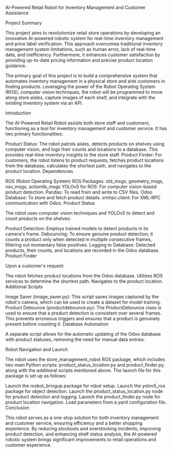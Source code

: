 
AI-Powered Retail Robot for Inventory Management and Customer Assistance

Project Summary

This project aims to revolutionize retail store operations by developing an innovative AI-powered robotic system for real-time inventory management and price label verification. This approach overcomes traditional inventory management system limitations, such as human error, lack of real-time data, and inefficiency. Furthermore, it enhances customer satisfaction by providing up-to-date pricing information and precise product location guidance.

The primary goal of this project is to build a comprehensive system that automates inventory management in a physical store and aids customers in finding products. Leveraging the power of the Robot Operating System (ROS), computer vision techniques, the robot will be programmed to move along store aisles, capture images of each shelf, and integrate with the existing inventory system via an API.

Introduction

The AI-Powered Retail Robot assists both store staff and customers, functioning as a tool for inventory management and customer service. It has two primary functionalities:

Product Status: The robot patrols aisles, detects products on shelves using computer vision, and logs their counts and locations to a database. This provides real-time inventory insights to the store staff.
Product Finder: For customers, the robot listens to product requests, fetches product locations from the database, calculates the shortest path, and navigates to the product location.
Dependencies

ROS (Robot Operating System)
ROS Packages: std_msgs, geometry_msgs, nav_msgs, actionlib_msgs
YOLOv5 for ROS: For computer vision-based product detection.
Pandas: To read from and write to CSV files.
Odoo Database: To store and fetch product details.
xmlrpc.client: For XML-RPC communication with Odoo.
Product Status

The robot uses computer vision techniques and YOLOv5 to detect and count products on the shelves:

Product Detection: Employs trained models to detect products in its camera's frame.
Debouncing: To ensure genuine product detection, it counts a product only when detected in multiple consecutive frames, filtering out momentary false positives.
Logging to Database: Detected products, their counts, and locations are recorded in the Odoo database.
Product Finder

Upon a customer's request:

The robot fetches product locations from the Odoo database.
Utilizes ROS services to determine the shortest path.
Navigates to the product location.
Additional Scripts

Image Saver (image_saver.py): This script saves images captured by the robot's camera, which can be used to create a dataset for model training.
Product Debounce (productdebounce.py): The ProductDebounce class is used to ensure that a product detection is consistent over several frames. This prevents erroneous triggers and ensures that a product is genuinely present before counting it.
Database Automation

A separate script allows for the automatic updating of the Odoo database with product statuses, removing the need for manual data entries.

Robot Navigation and Launch

The robot uses the store_management_robot ROS package, which includes two main Python scripts: product_status_location.py and product_finder.py, along with the additional scripts mentioned above. The launch file for this package is set up as follows:

Launch the rosbot_bringup package for robot setup.
Launch the yolov5_ros package for object detection.
Launch the product_status_location.py node for product detection and logging.
Launch the product_finder.py node for product location navigation.
Load parameters from a yaml configuration file.
Conclusion

This robot serves as a one-stop solution for both inventory management and customer service, ensuring efficiency and a better shopping experience. By reducing stockouts and overstocking incidents, improving product detection, and enhancing shelf status analysis, the AI-powered robotic system brings significant improvements to retail operations and customer experience.
